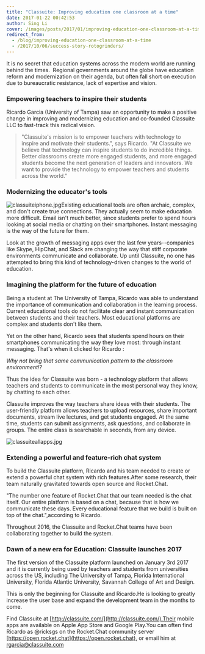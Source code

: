 ```yaml
---
title: "Classuite: Improving education one classroom at a time"
date: 2017-01-22 00:42:53
author: Sing Li
cover: /images/posts/2017/01/improving-education-one-classroom-at-a-time/classuitelogo.jpg
redirect_from:
  - /blog/improving-education-one-classroom-at-a-time
  - /2017/10/06/success-story-rotogrinders/
---
```


It is no secret that education systems across the modern world are running behind the times.  Regional governments around the globe have education reform and modernization on their agenda, but often fall short on execution due to bureaucratic resistance, lack of expertise and vision.

### Empowering teachers to inspire their students

Ricardo Garcia (University of Tampa) saw an opportunity to make a positive change in improving and modernizing education and co-founded Classuite LLC to fast-track this radical vision. 

> "Classuite's mission is to empower teachers with technology to inspire and motivate their students.", says Ricardo. "At Classuite we believe that technology can inspire students to do incredible things. Better classrooms create more engaged students, and more engaged students become the next generation of leaders and innovators. We want to provide the technology to empower teachers and students across the world." 

### Modernizing the educator's tools  

![](https://cdn-my.konecty.com/rest/image/outer/1/200/rocketchat/BlogPost/24/images/classuiteiphone3.jpg? "classuiteiphone.jpg")Existing educational tools are often archaic, complex, and don't create true connections. They actually seem to make education more difficult. Email isn't much better, since students prefer to spend hours looking at social media or chatting on their smartphones. Instant messaging is the way of the future for them. 

Look at the growth of messaging apps over the last few years--companies like Skype, HipChat, and Slack are changing the way that stiff corporate  environments communicate and collaborate. Up until Classuite, no one has attempted to bring this kind of technology-driven changes to the world of education.

### Imagining the platform for the future of education

Being a student at The University of Tampa, Ricardo was able to understand the importance of communication and collaboration in the learning process. Current educational tools do not facilitate clear and instant communication between students and their teachers. Most educational platforms are complex and students don't like them.  

Yet on the other hand, Ricardo sees that students spend hours on their smartphones communicating the way they love most: through instant messaging. That's when it clicked for Ricardo : 

_Why not bring that same communication pattern to the classroom environment!?_

Thus the idea for Classuite was born - a technology platform that allows teachers and students to communicate in the most personal way they know, by chatting to each other.  

Classuite improves the way teachers share ideas with their students. The user-friendly platform allows teachers to upload resources, share important documents, stream live lectures, and get students engaged. At the same time, students can submit assignments, ask questions, and collaborate in groups. The entire class is searchable in seconds, from any device.

![](https://cdn-my.konecty.com/rest/image/outer/1/200/rocketchat/BlogPost/24/images/classuiteallapps.jpg? "classuiteallapps.jpg")  
  
### Extending a powerful and feature-rich chat system

To build the Classuite platform, Ricardo and his team needed to create or extend a powerful chat system with rich features.After some research, their team naturally gravitated towards open source and Rocket.Chat.

"The number one feature of Rocket.Chat that our team needed is the chat itself. Our entire platform is based on a chat, because that is how we communicate these days. Every educational feature that we build is built on top of the chat.",according to Ricardo.

Throughout 2016, the Classuite and Rocket.Chat teams have been collaborating together to build the system.

### Dawn of a new era for Education: Classuite launches 2017

The first version of the Classuite platform launched on January 3rd 2017 and it is currently being used by teachers and students from universities across the US, including The University of Tampa, Florida International University, Florida Atlantic University, Savannah College of Art and Design.
  
This is only the beginning for Classuite and Ricardo.He is looking to greatly increase the user base and expand the development team in the months to come.
  
Find Classuite at [http://classuite.com/](http://classuite.com/).Their mobile apps are available on Apple App Store and Google Play.You can often find Ricardo as @ricksgs on the Rocket.Chat community server [https://open.rocket.chat](https://open.rocket.chat), or email him at rgarcia@classuite.com
